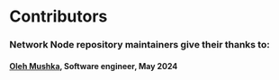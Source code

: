 # Contributors

### Network Node repository maintainers give their thanks to:

#### [Oleh Mushka](https://github.com/olehmushka), Software engineer, May 2024
